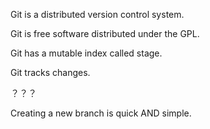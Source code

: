 Git is a distributed version control system.

Git is free software distributed under the GPL.

Git has a mutable index called stage.

Git tracks changes.

？？？

Creating a new branch is quick AND simple.